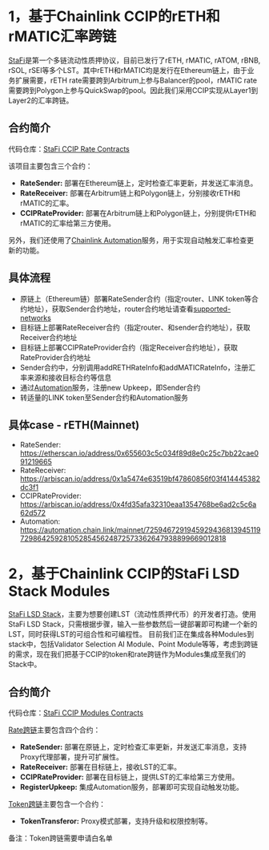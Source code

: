 # 1，基于Chainlink CCIP的rETH和rMATIC汇率跨链

[StaFi](https://www.stafi.io)是第一个多链流动性质押协议，目前已发行了rETH, rMATIC, rATOM, rBNB, rSOL, rSEI等多个LST。其中rETH和rMATIC均是发行在Ethereum链上，由于业务扩展需要，rETH rate需要跨到Arbitrum上参与Balancer的pool，rMATIC rate需要跨到Polygon上参与QuickSwap的pool。因此我们采用CCIP实现从Layer1到Layer2的汇率跨链。

## 合约简介

代码仓库：[StaFi CCIP Rate Contracts](https://github.com/stafiprotocol/evm-ext-contracts/tree/main/contracts/ccip)

该项目主要包含三个合约：

- **RateSender:** 部署在Ethereum链上，定时检查汇率更新，并发送汇率消息。
- **RateReceiver:** 部署在Arbitrum链上和Polygon链上，分别接收rETH和rMATIC的汇率。
- **CCIPRateProvider:** 部署在Arbitrum链上和Polygon链上，分别提供rETH和rMATIC的汇率给第三方使用。

另外，我们还使用了[Chainlink Automation](https://docs.chain.link/chainlink-automation)服务，用于实现自动触发汇率检查更新的功能。

## 具体流程

- 原链上（Ethereum链）部署RateSender合约（指定router、LINK token等合约地址），获取Sender合约地址，router合约地址请查看[supported-networks](https://docs.chain.link/ccip/supported-networks)
- 目标链上部署RateReceiver合约（指定router、和sender合约地址），获取Receiver合约地址
- 目标链上部署CCIPRateProvider合约（指定Receiver合约地址），获取RateProvider合约地址
- Sender合约中，分别调用addRETHRateInfo和addMATICRateInfo，注册汇率来源和接收目标合约等信息
- 通过[Automation](https://automation.chain.link)服务，注册new Upkeep，即Sender合约
- 转适量的LINK token至Sender合约和Automation服务

## 具体case - rETH(Mainnet)

- RateSender: https://etherscan.io/address/0x655603c5c034f89d8e0c25c7bb22cae091219665
- RateReceiver: https://arbiscan.io/address/0x1a5474e63519bf47860856f03f414445382dc3f1
- CCIPRateProvider: https://arbiscan.io/address/0x4fd35afa32310eaa1354768be6ad2c5c6a62d572
- Automation: https://automation.chain.link/mainnet/72594672919459294368139451197298642592810528545624872573362647938899669012818

# 2，基于Chainlink CCIP的StaFi LSD Stack Modules

[StaFi LSD Stack](https://lsaas-docs.stafi.io)，主要为想要创建LST（流动性质押代币）的开发者打造。使用StaFi LSD Stack，只需根据步骤，输入一些参数然后一键部署即可构建一个新的LST，同时获得LST的可组合性和可编程性。
目前我们正在集成各种Modules到stack中，包括Validator Selection AI Module、Point Module等等，考虑到跨链的需求，现在我们把基于CCIP的token和rate跨链作为Modules集成至我们的Stack中。

## 合约简介

代码仓库：[StaFi CCIP Modules Contracts](https://github.com/stafiprotocol/ccip-contracts)

[Rate跨链](https://github.com/stafiprotocol/ccip-contracts/tree/main/contracts/ccip/RateMsg)主要包含四个合约：

- **RateSender:** 部署在原链上，定时检查汇率更新，并发送汇率消息，支持Proxy代理部署，提升可扩展性。
- **RateReceiver:** 部署在目标链上，接收LST的汇率。
- **CCIPRateProvider:** 部署在目标链上，提供LST的汇率给第三方使用。
- **RegisterUpkeep:** 集成Automation服务，部署即可实现自动触发功能。


[Token跨链](https://github.com/stafiprotocol/ccip-contracts/tree/main/contracts/ccip/TokenTransfer)主要包含一个合约：

- **TokenTransferor:** Proxy模式部署，支持升级和权限控制等。

备注：Token跨链需要申请白名单